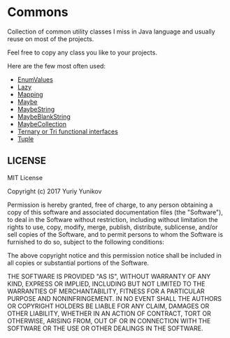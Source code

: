 # Commons

Collection of common utility classes I miss in Java language and usually reuse on most of the projects.

Feel free to copy any class you like to your projects.

Here are the few most often used:

- [EnumValues](https://github.com/yyunikov/yunikov-commons/blob/master/src/main/java/com/yunikov/commons/EnumValues.java)
- [Lazy](https://github.com/yyunikov/yunikov-commons/blob/master/src/main/java/com/yunikov/commons/Lazy.java)
- [Mapping](https://github.com/yyunikov/yunikov-commons/blob/master/src/main/java/com/yunikov/commons/Mapping.java)
- [Maybe](https://github.com/yyunikov/yunikov-commons/blob/master/src/main/java/com/yunikov/commons/maybe/Maybe.java)
- [MaybeString](https://github.com/yyunikov/yunikov-commons/blob/master/src/main/java/com/yunikov/commons/maybe/MaybeString.java)
- [MaybeBlankString](https://github.com/yyunikov/yunikov-commons/blob/master/src/main/java/com/yunikov/commons/maybe/MaybeBlankString.java)
- [MaybeCollection](https://github.com/yyunikov/yunikov-commons/blob/master/src/main/java/com/yunikov/commons/maybe/MaybeCollection.java)
- [Ternary or Tri functional interfaces](https://github.com/yyunikov/yunikov-commons/tree/master/src/main/java/com/yunikov/commons/function)
- [Tuple](https://github.com/yyunikov/yunikov-commons/blob/master/src/main/java/com/yunikov/commons/Tuple.java)


## LICENSE
MIT License

Copyright (c) 2017 Yuriy Yunikov

Permission is hereby granted, free of charge, to any person obtaining a copy
of this software and associated documentation files (the "Software"), to deal
in the Software without restriction, including without limitation the rights
to use, copy, modify, merge, publish, distribute, sublicense, and/or sell
copies of the Software, and to permit persons to whom the Software is
furnished to do so, subject to the following conditions:

The above copyright notice and this permission notice shall be included in all
copies or substantial portions of the Software.

THE SOFTWARE IS PROVIDED "AS IS", WITHOUT WARRANTY OF ANY KIND, EXPRESS OR
IMPLIED, INCLUDING BUT NOT LIMITED TO THE WARRANTIES OF MERCHANTABILITY,
FITNESS FOR A PARTICULAR PURPOSE AND NONINFRINGEMENT. IN NO EVENT SHALL THE
AUTHORS OR COPYRIGHT HOLDERS BE LIABLE FOR ANY CLAIM, DAMAGES OR OTHER
LIABILITY, WHETHER IN AN ACTION OF CONTRACT, TORT OR OTHERWISE, ARISING FROM,
OUT OF OR IN CONNECTION WITH THE SOFTWARE OR THE USE OR OTHER DEALINGS IN THE
SOFTWARE.
